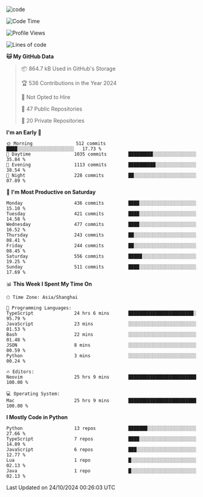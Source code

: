
<!--
**liuyaanng/liuyaanng** is a ✨ _special_ ✨ repository because its `README.md` (this file) appears on your GitHub profile.

Here are some ideas to get you started:

- 🔭 I’m currently working on ...
- 🌱 I’m currently learning ...
- 👯 I’m looking to collaborate on ...
- 🤔 I’m looking for help with ...
- 💬 Ask me about ...
- 📫 How to reach me: ...
- 😄 Pronouns: ...
- ⚡ Fun fact: ...
-->


![code](https://cdn.jsdelivr.net/gh/liuyaanng/liuyaanng@1.0/code.gif) 

<!--START_SECTION:waka-->
![Code Time](http://img.shields.io/badge/Code%20Time-963%20hrs%2020%20mins-blue)

![Profile Views](http://img.shields.io/badge/Profile%20Views-0-blue)

![Lines of code](https://img.shields.io/badge/From%20Hello%20World%20I%27ve%20Written-14.8%20million%20lines%20of%20code-blue)

**🐱 My GitHub Data** 

> 📦 864.7 kB Used in GitHub's Storage 
 > 
> 🏆 536 Contributions in the Year 2024
 > 
> 🚫 Not Opted to Hire
 > 
> 📜 47 Public Repositories 
 > 
> 🔑 20 Private Repositories 
 > 
**I'm an Early 🐤** 

```text
🌞 Morning                512 commits         ████░░░░░░░░░░░░░░░░░░░░░   17.73 % 
🌆 Daytime                1035 commits        █████████░░░░░░░░░░░░░░░░   35.84 % 
🌃 Evening                1113 commits        ██████████░░░░░░░░░░░░░░░   38.54 % 
🌙 Night                  228 commits         ██░░░░░░░░░░░░░░░░░░░░░░░   07.89 % 
```
📅 **I'm Most Productive on Saturday** 

```text
Monday                   436 commits         ████░░░░░░░░░░░░░░░░░░░░░   15.10 % 
Tuesday                  421 commits         ████░░░░░░░░░░░░░░░░░░░░░   14.58 % 
Wednesday                477 commits         ████░░░░░░░░░░░░░░░░░░░░░   16.52 % 
Thursday                 243 commits         ██░░░░░░░░░░░░░░░░░░░░░░░   08.41 % 
Friday                   244 commits         ██░░░░░░░░░░░░░░░░░░░░░░░   08.45 % 
Saturday                 556 commits         █████░░░░░░░░░░░░░░░░░░░░   19.25 % 
Sunday                   511 commits         ████░░░░░░░░░░░░░░░░░░░░░   17.69 % 
```


📊 **This Week I Spent My Time On** 

```text
🕑︎ Time Zone: Asia/Shanghai

💬 Programming Languages: 
TypeScript               24 hrs 6 mins       ████████████████████████░   95.79 % 
JavaScript               23 mins             ░░░░░░░░░░░░░░░░░░░░░░░░░   01.53 % 
Bash                     22 mins             ░░░░░░░░░░░░░░░░░░░░░░░░░   01.48 % 
JSON                     8 mins              ░░░░░░░░░░░░░░░░░░░░░░░░░   00.59 % 
Python                   3 mins              ░░░░░░░░░░░░░░░░░░░░░░░░░   00.24 % 

🔥 Editors: 
Neovim                   25 hrs 9 mins       █████████████████████████   100.00 % 

💻 Operating System: 
Mac                      25 hrs 9 mins       █████████████████████████   100.00 % 
```

**I Mostly Code in Python** 

```text
Python                   13 repos            ███████░░░░░░░░░░░░░░░░░░   27.66 % 
TypeScript               7 repos             ████░░░░░░░░░░░░░░░░░░░░░   14.89 % 
JavaScript               6 repos             ███░░░░░░░░░░░░░░░░░░░░░░   12.77 % 
Lua                      1 repo              █░░░░░░░░░░░░░░░░░░░░░░░░   02.13 % 
Java                     1 repo              █░░░░░░░░░░░░░░░░░░░░░░░░   02.13 % 
```




 Last Updated on 24/10/2024 00:26:03 UTC
<!--END_SECTION:waka-->
